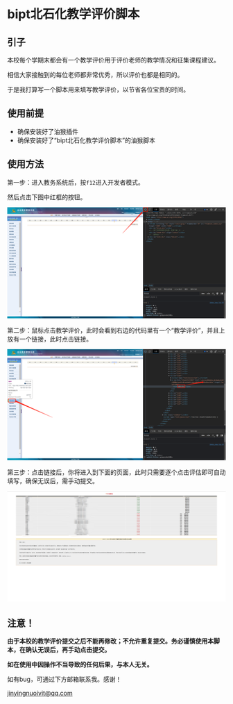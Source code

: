 # bipt北石化教学评价脚本

## 引子

本校每个学期末都会有一个教学评价用于评价老师的教学情况和征集课程建议。

相信大家接触到的每位老师都非常优秀，所以评价也都是相同的。

于是我打算写一个脚本用来填写教学评价，以节省各位宝贵的时间。

## 使用前提

- 确保安装好了油猴插件
- 确保安装好了“bipt北石化教学评价脚本”的油猴脚本

## 使用方法

第一步：进入教务系统后，按`f12`进入开发者模式。

然后点击下图中红框的按钮。

![1](https://github.com/chicken-ivit/BIPT-teaching-evaluation-scripts/blob/main/img/1.png)

第二步：鼠标点击教学评价，此时会看到右边的代码里有一个“教学评价”，并且上放有一个链接，此时点击链接。

![2](https://github.com/chicken-ivit/BIPT-teaching-evaluation-scripts/blob/main/img/2.png)

第三步：点击链接后，你将进入到下面的页面，此时只需要逐个点击评估即可自动填写，确保无误后，需手动提交。

![3](https://github.com/chicken-ivit/BIPT-teaching-evaluation-scripts/blob/main/img/3.png)

## 注意！

**由于本校的教学评价提交之后不能再修改；不允许重复提交。务必谨慎使用本脚本，在确认无误后，再手动点击提交。**

**如在使用中因操作不当导致的任何后果，与本人无关。**

如有bug，可通过下方邮箱联系我。感谢！

jinyingnuoivit@qq.com
